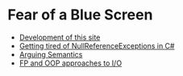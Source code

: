 # Fear of a Blue Screen

  * [Development of this site](/index.html?articleId=thisSite)
  * [Getting tired of NullReferenceExceptions in C#](/index.html?articleId=sure)
  * [Arguing Semantics](/index.html?articleId=semantics)
  * [FP and OOP approaches to I/O](/index.html?articleId=io)